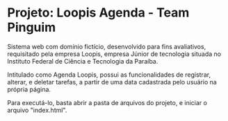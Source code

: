 # Projeto: Loopis Agenda - Team Pinguim

Sistema web com domínio fictício, desenvolvido para fins avaliativos, requisitado pela empresa Loopis, empresa Júnior de tecnologia situada no Instituto Federal de Ciência e Tecnologia da Paraíba.

Intitulado como Agenda Loopis, possui as funcionalidades de registrar, alterar, e deletar tarefas, a partir de uma data cadastrada pelo usuário na própria página.

Para executá-lo, basta abrir a pasta de arquivos do projeto, e iniciar o arquivo "index.html".